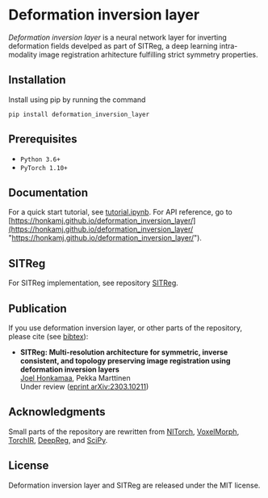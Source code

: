 # Deformation inversion layer

*Deformation inversion layer* is a neural network layer for inverting deformation fields develped as part of SITReg, a deep learning intra-modality image registration arhitecture fulfilling strict symmetry properties.

## Installation

Install using pip by running the command

    pip install deformation_inversion_layer

## Prerequisites

- `Python 3.6+`
- `PyTorch 1.10+`

## Documentation

For a quick start tutorial, see [tutorial.ipynb](tutorial.ipynb). For API reference, go to [https://honkamj.github.io/deformation_inversion_layer/](https://honkamj.github.io/deformation_inversion_layer/ "https://honkamj.github.io/deformation_inversion_layer/").

## SITReg

For SITReg implementation, see repository [SITReg](https://github.com/honkamj/SITReg "SITReg").

## Publication

If you use deformation inversion layer, or other parts of the repository, please cite (see [bibtex](citations.bib)):

- **SITReg: Multi-resolution architecture for symmetric, inverse consistent, and topology preserving image registration using deformation inversion layers**  
[Joel Honkamaa](https://github.com/honkamj "Joel Honkamaa"), Pekka Marttinen  
Under review ([eprint arXiv:2303.10211](https://arxiv.org/abs/2303.10211 "eprint arXiv:2303.10211"))

## Acknowledgments

Small parts of the repository are rewritten from [NITorch](https://github.com/balbasty/nitorch), [VoxelMorph](https://github.com/voxelmorph/voxelmorph), [TorchIR](https://github.com/BDdeVos/TorchIR), [DeepReg](https://github.com/DeepRegNet/DeepReg), and [SciPy](https://scipy.org/).

## License

Deformation inversion layer and SITReg are released under the MIT license.